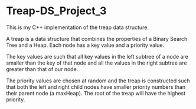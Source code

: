 # Treap-DS_Project_3
This is my C++ implementation of the treap data structure.

A treap is a data structure that combines the properties of a Binary Search Tree
and a Heap. Each node has a key value and a priority value. 

The key values are such that all key values in the left subtree of a node are smaller than the key of that node 
and all the values in the right subtree are greater than that of our node.

The priority values are chosen at random and the treap is constructed such that both the left and right
child nodes have smaller priority numbers than their parent node (a maxHeap). The root of the treap will
have the highest priority.
